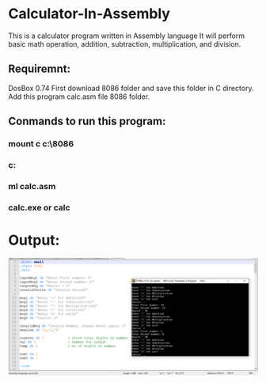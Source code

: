 # Calculator-In-Assembly
This is a calculator program written in Assembly language It will perform basic math operation, addition, subtraction, multiplication, and division.

## Requiremnt: 
DosBox 0.74
First download 8086 folder and save this folder in C directory.
Add this program calc.asm file 8086 folder.

## Conmands to run this program:
### mount c c:\8086
### c: 
### ml calc.asm
### calc.exe or calc

 
# Output:
![Output of Program](Calculator.PNG)
